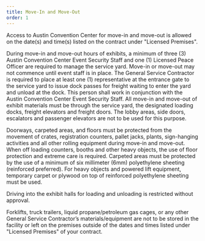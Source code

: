 ```yaml
---
title: Move-In and Move-Out
order: 1
---
```


Access to Austin Convention Center for move-in and move-out is allowed on the date(s) and time(s) listed on the contract under "Licensed Premises". 
					
During move-in and move-out hours of exhibits, a minimum of three (3) Austin Convention Center Event Security Staff and one (1) Licensed Peace Officer are required to manage the service yard. Move-in or move-out may not commence until event staff is in place. The General Service Contractor is required to place at least one (1) representative at the entrance gate to the service yard to issue dock passes for freight waiting to enter the yard and unload at the dock. This person shall work in conjunction with the Austin Convention Center Event Security Staff. 
All move-in and move-out of exhibit materials must be through the service yard, the designated loading docks, freight elevators and freight doors. The lobby areas, side doors, escalators and passenger elevators are not to be used for this purpose. 

Doorways, carpeted areas, and floors must be protected from the movement of crates, registration counters, pallet jacks, plants, sign-hanging activities and all other rolling equipment during move-in and move-out. When off loading counters, booths and other heavy objects, the use of floor protection and extreme care is required. Carpeted areas must be protected by the use of a minimum of six millimeter (6mm) polyethylene sheeting (reinforced preferred). For heavy objects and powered lift equipment, temporary carpet or plywood on top of reinforced polyethylene sheeting must be used. 
					
Driving into the exhibit halls for loading and unloading is restricted without approval.

Forklifts, truck trailers, liquid propane/petroleum gas cages, or any other General Service Contractor’s materials/equipment are not to be stored in the facility or left on the premises outside of the dates and times listed under "Licensed Premises" of your contract.
